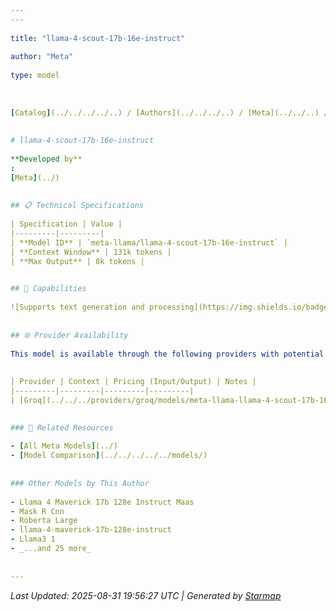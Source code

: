 ```yaml
---
---
  
title: "llama-4-scout-17b-16e-instruct"
  
author: "Meta"
  
type: model
  
  
  
[Catalog](../../../../..) / [Authors](../../../..) / [Meta](../../..) / **llama-4-scout-17b-16e-instruct**
  
  
# llama-4-scout-17b-16e-instruct
  
**Developed by**
: 
[Meta](../)
  
  
## 📋 Technical Specifications
  
| Specification | Value |
|---------|---------|
| **Model ID** | `meta-llama/llama-4-scout-17b-16e-instruct` |
| **Context Window** | 131k tokens |
| **Max Output** | 8k tokens |

  
## 🎯 Capabilities
  
![Supports text generation and processing](https://img.shields.io/badge/text-✓-blue) ![Supported input modalities](https://img.shields.io/badge/input-text-teal) ![Supported output modalities](https://img.shields.io/badge/output-text-cyan) ![Accepts tool definitions in requests](https://img.shields.io/badge/tools-✓-yellow) ![Supports tool choice strategies (auto/none/required)](https://img.shields.io/badge/tool__choice-✓-yellow) ![Temperature sampling control](https://img.shields.io/badge/temperature-core-red) ![Nucleus sampling (top-p)](https://img.shields.io/badge/top__p-core-red) ![Maximum token limit](https://img.shields.io/badge/max__tokens-core-blue) ![Stop sequences](https://img.shields.io/badge/stop-core-blue) ![Frequency penalty](https://img.shields.io/badge/frequency__penalty-core-purple) ![Presence penalty](https://img.shields.io/badge/presence__penalty-core-purple) ![Deterministic seeding](https://img.shields.io/badge/seed-advanced-green) ![JSON schema validation](https://img.shields.io/badge/structured__outputs-✓-cyan) ![Response streaming](https://img.shields.io/badge/streaming-✓-cyan)
  
  
## 🌐 Provider Availability
  
This model is available through the following providers with potential variations:
  
  
| Provider | Context | Pricing (Input/Output) | Notes |
|---------|---------|---------|---------|
| [Groq](../../../providers/groq/models/meta-llama-llama-4-scout-17b-16e-instruct.md) | 131.1k | — |  |

  
### 🔗 Related Resources
  
- [All Meta Models](../)
- [Model Comparison](../../../../../models/)
  
  
### Other Models by This Author
  
- Llama 4 Maverick 17b 128e Instruct Maas
- Mask R Cnn
- Roberta Large
- llama-4-maverick-17b-128e-instruct
- Llama3 1
- _...and 25 more_
  
  
---
```

*Last Updated: 2025-08-31 19:56:27 UTC | Generated by [Starmap](https://github.com/agentstation/starmap)*
